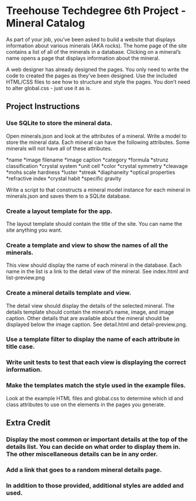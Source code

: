 # Treehouse Techdegree 6th Project - Mineral Catalog

As part of your job, you’ve been asked to build a website that displays information about various minerals (AKA rocks). The home page of the site contains a list of all of the minerals in a database. Clicking on a mineral’s name opens a page that displays information about the mineral.

A web designer has already designed the pages. You only need to write the code to created the pages as they’ve been designed. Use the included HTML/CSS files to see how to structure and style the pages. You don’t need to alter global.css - just use it as is.

## Project Instructions

### Use SQLite to store the mineral data.

Open minerals.json and look at the attributes of a mineral. Write a model to store the mineral data. Each mineral can have the following attributes. Some minerals will not have all of these attributes.

*name
*image filename
*image caption
*category
*formula
*strunz classification
*crystal system
*unit cell
*color
*crystal symmetry
*cleavage
*mohs scale hardness
*luster
*streak
*diaphaneity
*optical properties
*refractive index
*crystal habit
*specific gravity

Write a script to that constructs a mineral model instance for each mineral in minerals.json and saves them to a SQLite database.

### Create a layout template for the app.

The layout template should contain the title of the site. You can name the site anything you want.

### Create a template and view to show the names of all the minerals.

This view should display the name of each mineral in the database. Each name in the list is a link to the detail view of the mineral. See index.html and list-preview.png

### Create a mineral details template and view.

The detail view should display the details of the selected mineral.
The details template should contain the mineral’s name, image, and image caption. Other details that are available about the mineral should be displayed below the image caption. See detail.html and detail-preview.png.

### Use a template filter to display the name of each attribute in title case.

### Write unit tests to test that each view is displaying the correct information.

### Make the templates match the style used in the example files.

Look at the example HTML files and global.css to determine which id and class attributes to use on the elements in the pages you generate.


## Extra Credit

### Display the most common or important details at the top of the details list. You can decide on what order to display them in. The other miscellaneous details can be in any order.

### Add a link that goes to a random mineral details page.

### In addition to those provided, additional styles are added and used.
